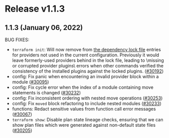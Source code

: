 # Release v1.1.3
## 1.1.3 (January 06, 2022)

BUG FIXES:

* `terraform init`: Will now remove from [the dependency lock file](https://www.terraform.io/language/files/dependency-lock) entries for providers not used in the current configuration. Previously it would leave formerly-used providers behind in the lock file, leading to \missing or corrupted provider plugins\ errors when other commands verified the consistency of the installed plugins against the locked plugins. ([#30192](https://github.com/hashicorp/terraform/issues/30192))
* config: Fix panic when encountering an invalid provider block within a module ([#30095](https://github.com/hashicorp/terraform/issues/30095))
* config: Fix cycle error when the index of a module containing move statements is changed ([#30232](https://github.com/hashicorp/terraform/issues/30232))
* config: Fix inconsistent ordering with nested move operations ([#30253](https://github.com/hashicorp/terraform/issues/30253))
* config: Fix `moved` block refactoring to include nested modules ([#30233](https://github.com/hashicorp/terraform/issues/30233))
* functions: Redact sensitive values from function call error messages ([#30067](https://github.com/hashicorp/terraform/issues/30067))
* `terraform show`: Disable plan state lineage checks, ensuring that we can show plan files which were generated against non-default state files ([#30205](https://github.com/hashicorp/terraform/issues/30205))

